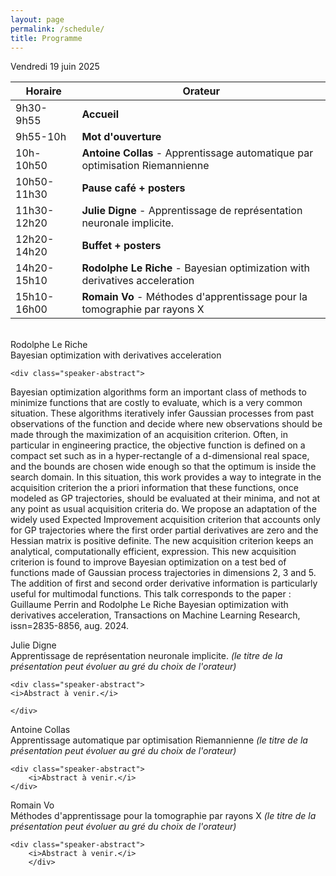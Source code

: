 ```yaml
---
layout: page
permalink: /schedule/
title: Programme
---
```

Vendredi 19 juin 2025

| Horaire      | Orateur              |
|------------- |----------------------|
| 9h30-9h55   | **Accueil**              |
| 9h55-10h    | **Mot d'ouverture**      |
| 10h-10h50   | **Antoine Collas** -  Apprentissage automatique par optimisation Riemannienne  |
| 10h50-11h30 | **Pause café + posters** |
| 11h30-12h20 | **Julie Digne** - Apprentissage de représentation neuronale implicite.  |
| 12h20-14h20 | **Buffet + posters**     |
| 14h20-15h10 | **Rodolphe Le Riche**  - Bayesian optimization with derivatives acceleration    |
| 15h10-16h00 | **Romain Vo** - Méthodes d'apprentissage pour la tomographie par rayons X  |


<br>

<div class="speaker-container">
    <div class="speaker-name">Rodolphe Le Riche </div>
    <div class="speaker-title">Bayesian optimization with derivatives acceleration</div>
    
    <div class="speaker-abstract">
Bayesian optimization algorithms form an important class of methods to minimize functions that are costly to evaluate, which is a very common situation. These algorithms iteratively infer Gaussian processes from past observations of the function and decide where new observations should be made through the maximization of an acquisition criterion. Often, in particular in engineering practice, the objective function is defined on a compact set such as in a hyper-rectangle of a d-dimensional real space, and the bounds are chosen wide enough so that the optimum is inside the search domain. In this situation, this work provides a way to integrate in the acquisition criterion the a priori information that these functions, once modeled as GP trajectories, should be evaluated at their minima, and not at any point as usual acquisition criteria do. We propose an adaptation of the widely used Expected Improvement acquisition criterion that accounts only for GP trajectories where the first order partial derivatives are zero and the Hessian matrix is positive definite. The new acquisition criterion keeps an analytical, computationally efficient, expression. This new acquisition criterion is found to improve Bayesian optimization on a test bed of functions made of Gaussian process trajectories in dimensions 2, 3 and 5. The addition of first and second order derivative information is particularly useful for multimodal functions.
This talk corresponds to the paper : Guillaume Perrin and Rodolphe Le Riche Bayesian optimization with derivatives acceleration, Transactions on Machine Learning Research, issn=2835-8856, aug. 2024.
	    </div>
</div>

<div class="speaker-container">
    <div class="speaker-name">Julie Digne</div>
    <div class="speaker-title">Apprentissage de représentation neuronale implicite. <i>(le titre de la présentation peut évoluer au gré du choix de l'orateur)</i></div>
    
    <div class="speaker-abstract">
    <i>Abstract à venir.</i>
    
    </div>

</div>

<div class="speaker-container">
    <div class="speaker-name">Antoine Collas</div>
    <div class="speaker-title"> Apprentissage automatique par optimisation Riemannienne <i>(le titre de la présentation peut évoluer au gré du choix de l'orateur)</i> </div>
    
    <div class="speaker-abstract">
        <i>Abstract à venir.</i>
    </div>
	   
 </div>
</div>


<div class="speaker-container">
    <div class="speaker-name">Romain Vo</div>
    <div class="speaker-title">Méthodes d'apprentissage pour la tomographie par rayons X <i>(le titre de la présentation peut évoluer au gré du choix de l'orateur)</i></div>
    
    <div class="speaker-abstract">
        <i>Abstract à venir.</i>
	    </div>
</div>


